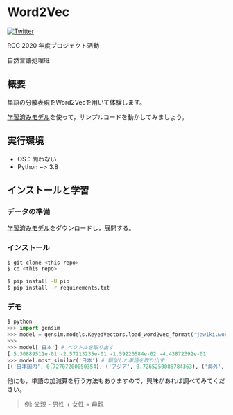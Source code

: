 # Word2Vec

[![Twitter](https://img.shields.io/badge/Twitter-競馬AI班-blue?style=flat-square&logo=twitter)](https://twitter.com/search?q=%23rcc_nlp)

RCC 2020 年度プロジェクト活動

自然言語処理班

## 概要

単語の分散表現をWord2Vecを用いて体験します。

[学習済みモデル](https://drive.google.com/u/0/uc?id=14hrIPCaE9HhYfrKPOk9oSNDtTZHze1-V&export=download)を使って，サンプルコードを動かしてみましょう。

## 実行環境

- OS：問わない
- Python ~> 3.8

## インストールと学習

### データの準備

[学習済みモデル](https://drive.google.com/u/0/uc?id=14hrIPCaE9HhYfrKPOk9oSNDtTZHze1-V&export=download)をダウンロードし，展開する。

### インストール

```sh
$ git clone <this repo>
$ cd <this repo>

$ pip install -U pip
$ pip install -r requirements.txt
```

### デモ

```python
$ python
>>> import gensim
>>> model = gensim.models.KeyedVectors.load_word2vec_format('jawiki.word_vectors.100d.txt')
>>>
>>> model['日本'] # ベクトルを取り出す
[ 5.30889511e-01 -2.57213235e-01 -1.59220584e-02 -4.43872392e-01
>>> model.most_similar('日本') # 類似した単語を取り出す
[('日本国内', 0.72707200050354), ('アジア', 0.7265250086784363), ('海外', 0.7229053974151611)
```

他にも，単語の加減算を行う方法もありますので，興味があれば調べてみてください。

> 例: 父親 - 男性 + 女性 = 母親
